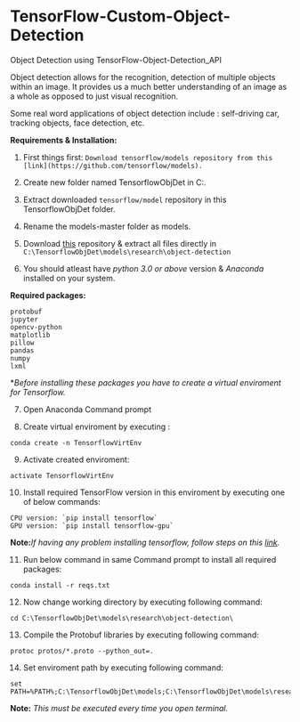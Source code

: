 # TensorFlow-Custom-Object-Detection
Object Detection using TensorFlow-Object-Detection_API

Object detection allows for the recognition, detection of multiple objects within an image.
It provides us a much better understanding of an image as a whole as opposed to just visual recognition.

Some real word applications of object detection include : self-driving car, tracking objects, face detection, etc.




**Requirements & Installation:**


1. First things first:
`Download tensorflow/models repository from this [link](https://github.com/tensorflow/models).`


2. Create new folder named TensorflowObjDet in C:\.


3. Extract downloaded `tensorflow/model` repository in this TensorflowObjDet folder.


4. Rename the models-master folder as models.


5. Download [this](https://github.com/niranjangavade5/TensorFlow-Custom-Object-Detection) repository & extract all files directly in 
`C:\TensorflowObjDet\models\research\object-detection`


6. You should atleast have _python 3.0 or above_ version & _Anaconda_ installed on your system.

**Required packages:**
```
protobuf
jupyter
opencv-python
matplotlib
pillow
pandas
numpy
lxml
```
**Before installing these packages you have to create a virtual enviroment for Tensorflow.*


7. Open Anaconda Command prompt


8. Create virtual enviroment by executing :
```
conda create -n TensorflowVirtEnv
```


9. Activate created enviroment:
```
activate TensorflowVirtEnv
```


10. Install required TensorFlow version in this enviroment by executing one of below commands:
```
CPU version: `pip install tensorflow`
GPU version: `pip install tensorflow-gpu`
```
**Note:**_If having any problem installing tensorflow, follow steps on this [link](https://www.tensorflow.org/install/)._


11. Run below command in same Command prompt to install all required packages:
```
conda install -r reqs.txt
```


12. Now change working directory by executing following command:
```
cd C:\TensorflowObjDet\models\research\object-detection\
```


13. Compile the Protobuf libraries by executing following command:
```
protoc protos/*.proto --python_out=.
```


14. Set enviroment path by executing following command:
```
set PATH=%PATH%;C:\TensorflowObjDet\models;C:\TensorflowObjDet\models\research;C:\TensorflowObjDet\models\research\slim
```
**Note:** _This must be executed every time you open terminal._


